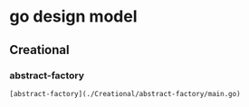 # go design model

## Creational 

### abstract-factory
    [abstract-factory](./Creational/abstract-factory/main.go)
